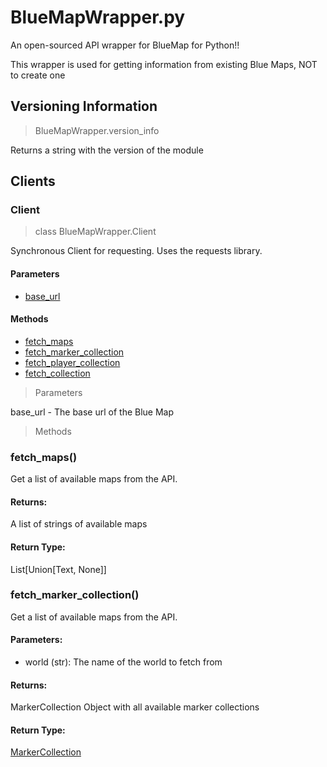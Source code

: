 # BlueMapWrapper.py
An open-sourced API wrapper for BlueMap for Python!!

This wrapper is used for getting information from existing Blue Maps, NOT to create one

## Versioning Information
> BlueMapWrapper.version_info
 
Returns a string with the version of the module

## Clients

### Client
> class BlueMapWrapper.Client

Synchronous Client for requesting. Uses the requests library.

#### Parameters

- [base_url]()

#### Methods

- [fetch_maps](#fetch_maps)
- [fetch_marker_collection]()
- [fetch_player_collection]()
- [fetch_collection]()

> Parameters

base_url - The base url of the Blue Map


> Methods

### fetch_maps()
Get a list of available maps from the API.
#### Returns:
A list of strings of available maps
#### Return Type:
List[Union[Text, None]]



### fetch_marker_collection()
Get a list of available maps from the API.
#### Parameters:
 - world (str): The name of the world to fetch from
#### Returns:
MarkerCollection Object with all available marker collections
#### Return Type:
[MarkerCollection]()
